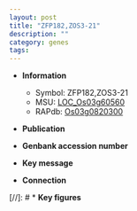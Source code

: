 ```yaml
---
layout: post
title: "ZFP182,ZOS3-21"
description: ""
category: genes
tags: 
---
```


* **Information**  
    + Symbol: ZFP182,ZOS3-21  
    + MSU: [LOC_Os03g60560](http://rice.uga.edu/cgi-bin/ORF_infopage.cgi?orf=LOC_Os03g60560)  
    + RAPdb: [Os03g0820300](http://rapdb.dna.affrc.go.jp/viewer/gbrowse_details/irgsp1?name=Os03g0820300)  

* **Publication**  

* **Genbank accession number**  

* **Key message**  

* **Connection**  

[//]: # * **Key figures**  


